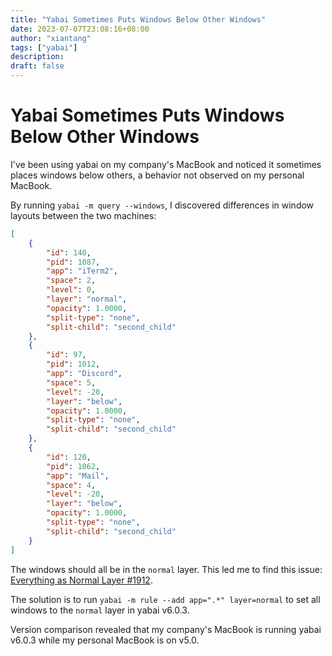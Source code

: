 ```yaml
---
title: "Yabai Sometimes Puts Windows Below Other Windows"
date: 2023-07-07T23:08:16+08:00
author: "xiantang"
tags: ["yabai"]
description:
draft: false
---
```


# Yabai Sometimes Puts Windows Below Other Windows

I've been using yabai on my company's MacBook and noticed it sometimes places windows below others, a behavior not observed on my personal MacBook.

By running `yabai -m query --windows`, I discovered differences in window layouts between the two machines:

```json
[
    {
        "id": 140,
        "pid": 1087,
        "app": "iTerm2",
        "space": 2,
        "level": 0,
        "layer": "normal",
        "opacity": 1.0000,
        "split-type": "none",
        "split-child": "second_child"
    },
    {
        "id": 97,
        "pid": 1012,
        "app": "Discord",
        "space": 5,
        "level": -20,
        "layer": "below",
        "opacity": 1.0000,
        "split-type": "none",
        "split-child": "second_child"
    },
    {
        "id": 120,
        "pid": 1062,
        "app": "Mail",
        "space": 4,
        "level": -20,
        "layer": "below",
        "opacity": 1.0000,
        "split-type": "none",
        "split-child": "second_child"
    }
]
```

The windows should all be in the `normal` layer. This led me to find this issue: [Everything as Normal Layer #1912](https://github.com/koekeishiya/yabai/issues/1912).

The solution is to run `yabai -m rule --add app=".*" layer=normal` to set all windows to the `normal` layer in yabai v6.0.3.

Version comparison revealed that my company's MacBook is running yabai v6.0.3 while my personal MacBook is on v5.0.
